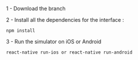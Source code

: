 1 - Download the branch

2 - Install all the dependencies for the interface :
```
npm install
```
3 - Run the simulator on iOS or Android
```
react-native run-ios or react-native run-android
```
